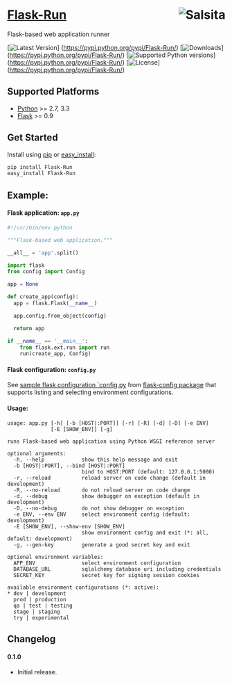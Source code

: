 # [Flask-Run](https://github.com/salsita/flask-run) <a href='https://github.com/salsita'><img align='right' title='Salsita' src='https://www.google.com/a/cpanel/salsitasoft.com/images/logo.gif?alpha=1' /></a>

Flask-based web application runner

[![Latest Version](https://pypip.in/version/Flask-Run/badge.svg)]
(https://pypi.python.org/pypi/Flask-Run/)
[![Downloads](https://pypip.in/download/Flask-Run/badge.svg)]
(https://pypi.python.org/pypi/Flask-Run/)
[![Supported Python versions](https://pypip.in/py_versions/Flask-Run/badge.svg)]
(https://pypi.python.org/pypi/Flask-Run/)
[![License](https://pypip.in/license/Flask-Run/badge.svg)]
(https://pypi.python.org/pypi/Flask-Run/)


## Supported Platforms

* [Python](http://www.python.org/) >= 2.7, 3.3
* [Flask](http://flask.pocoo.org/) >= 0.9


## Get Started

Install using [pip](https://pip.pypa.io/) or [easy_install](http://pythonhosted.org/setuptools/easy_install.html):
```bash
pip install Flask-Run
easy_install Flask-Run
```

## Example:

#### Flask application: `app.py`

```python
#!/usr/bin/env python

"""Flask-based web application."""

__all__ = 'app'.split()

import flask
from config import Config

app = None

def create_app(config):
  app = flask.Flask(__name__)

  app.config.from_object(config)

  return app

if __name__ == '__main__':
    from flask.ext.run import run
    run(create_app, Config)
```

#### Flask configuration: `config.py`

See [sample flask configuration `config.py](https://github.com/salsita/flask-config#flask-configuration-configpy)
from [flask-config package](https://github.com/salsita/flask-config)
that supports listing and selecting environment configurations.

#### Usage:

```
usage: app.py [-h] [-b [HOST|:PORT]] [-r] [-R] [-d] [-D] [-e ENV]
              [-E [SHOW_ENV]] [-g]

runs Flask-based web application using Python WSGI reference server

optional arguments:
  -h, --help            show this help message and exit
  -b [HOST|:PORT], --bind [HOST|:PORT]
                        bind to HOST:PORT (default: 127.0.0.1:5000)
  -r, --reload          reload server on code change (default in development)
  -R, --no-reload       do not reload server on code change
  -d, --debug           show debugger on exception (default in development)
  -D, --no-debug        do not show debugger on exception
  -e ENV, --env ENV     select environment config (default: development)
  -E [SHOW_ENV], --show-env [SHOW_ENV]
                        show environment config and exit (*: all, default: development)
  -g, --gen-key         generate a good secret key and exit

optional environment variables:
  APP_ENV               select environment configuration
  DATABASE_URL          sqlalchemy database uri including credentials
  SECRET_KEY            secret key for signing session cookies

available environment configurations (*: active):
* dev | development
  prod | production
  qa | test | testing
  stage | staging
  try | experimental

```

## Changelog

#### 0.1.0

* Initial release.
